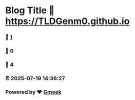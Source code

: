 # Blog Title :link: https://TLDGenm0.github.io 
### :page_facing_up: [1](https://TLDGenm0.github.io/tag.html) 
### :speech_balloon: 0 
### :hibiscus: 4 
### :alarm_clock: 2025-07-19 14:36:27 
### Powered by :heart: [Gmeek](https://github.com/Meekdai/Gmeek)
